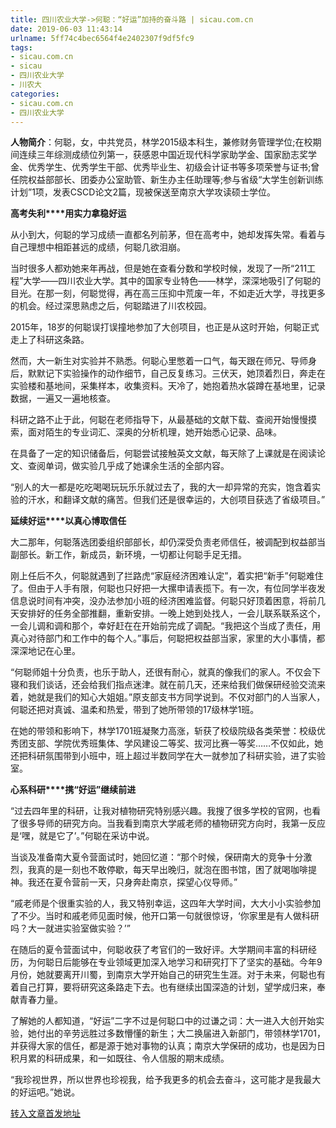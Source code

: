 ```yaml
---
title: 四川农业大学->何聪：“好运”加持的奋斗路 | sicau.com.cn
date: 2019-06-03 11:43:14
urlname: 5ff74c4bec6564f4e2402307f9df5fc9
tags: 
- sicau.com.cn
- sicau
- 四川农业大学
- 川农大
categories:
- sicau.com.cn
- 四川农业大学
---
```



**人物简介**：何聪，女，中共党员，林学2015级本科生，兼修财务管理学位;在校期间连续三年综测成绩位列第一，获感恩中国近现代科学家助学金、国家励志奖学金、优秀学生、优秀学生干部、优秀毕业生、初级会计证书等多项荣誉与证书;曾任院权益部部长、团委办公室助管、新生办主任助理等;参与省级“大学生创新训练计划”1项，发表CSCD论文2篇，现被保送至南京大学攻读硕士学位。

**高考失利****用实力拿稳好运**

从小到大，何聪的学习成绩一直都名列前茅，但在高考中，她却发挥失常。看着与自己理想中相距甚远的成绩，何聪几欲泪崩。

当时很多人都劝她来年再战，但是她在查看分数和学校时候，发现了一所“211工程”大学——四川农业大学。其中的国家专业特色——林学，深深地吸引了何聪的目光。在那一刻，何聪觉得，再在高三压抑中荒废一年，不如走近大学，寻找更多的机会。经过深思熟虑之后，何聪踏进了川农校园。

2015年，18岁的何聪误打误撞地参加了大创项目，也正是从这时开始，何聪正式走上了科研这条路。

然而，大一新生对实验并不熟悉。何聪心里憋着一口气，每天跟在师兄、导师身后，默默记下实验操作的动作细节，自己反复练习。三伏天，她顶着烈日，奔走在实验楼和基地间，采集样本，收集资料。天冷了，她抱着热水袋蹲在基地里，记录数据，一遍又一遍地核查。

科研之路不止于此，何聪在老师指导下，从最基础的文献下载、查阅开始慢慢摸索，面对陌生的专业词汇、深奥的分析机理，她开始悉心记录、品味。

在具备了一定的知识储备后，何聪尝试接触英文文献，每天除了上课就是在阅读论文、查阅单词，做实验几乎成了她课余生活的全部内容。

“别人的大一都是吃吃喝喝玩玩乐乐就过去了，我的大一却异常的充实，饱含着实验的汗水，和翻译文献的痛苦。但我们还是很幸运的，大创项目获选了省级项目。”

**延续好运****以真心博取信任**

大二那年，何聪落选团委组织部部长，却仍深受负责老师信任，被调配到权益部当副部长。新工作，新成员，新环境，一切都让何聪手足无措。

刚上任后不久，何聪就遇到了拦路虎“家庭经济困难认定”，着实把“新手”何聪难住了。但由于人手有限，何聪也只好把一大摞申请表揽下。有一次，有位同学半夜发信息说时间有冲突，没办法参加小班的经济困难监督。何聪只好顶着困意，将前几天安排好的任务全部推翻，重新安排。一晚上她到处找人，一会儿联系联系这个，一会儿调和调和那个，幸好赶在在开始前完成了调配。“我把这个当成了责任，用真心对待部门和工作中的每个人。”事后，何聪把权益部当家，家里的大小事情，都深深地记在心里。

“何聪师姐十分负责，也乐于助人，还很有耐心，就真的像我们的家人。不仅会下寝和我们谈话，还会给我们指点迷津。就在前几天，还来给我们做保研经验交流来着，她就是我们的知心大姐姐。”原支部支书方同学说到。不仅对部门的人当家人，何聪还把对真诚、温柔和热爱，带到了她所带领的17级林学1班。

在她的带领和影响下，林学1701班凝聚力高涨，斩获了校级院级各类荣誉：校级优秀团支部、学院优秀班集体、学风建设二等奖、拔河比赛一等奖……不仅如此，她还把科研氛围带到小班中，班上超过半数同学在大一就参加了科研实验，进了实验室。

**心系科研****携“好运”继续前进**

“过去四年里的科研，让我对植物研究特别感兴趣。我搜了很多学校的官网，也看了很多导师的研究方向。当我看到南京大学戚老师的植物研究方向时，我第一反应是‘嘿，就是它了’。”何聪在采访中说。

当谈及准备南大夏令营面试时，她回忆道：“那个时候，保研南大的竞争十分激烈，我真的是一刻也不敢停歇，每天早出晚归，就泡在图书馆，困了就喝咖啡提神。我还在夏令营前一天，只身奔赴南京，探望心仪导师。”

“戚老师是个很重实验的人，我又特别幸运，这四年大学时间，大大小小实验参加了不少。当时和戚老师见面时候，他开口第一句就很惊讶，‘你家里是有人做科研吗？大一就进实验室做实验？’”

在随后的夏令营面试中，何聪收获了考官们的一致好评。大学期间丰富的科研经历，为何聪日后能够在专业领域更加深入地学习和研究打下了坚实的基础。今年9月份，她就要离开川蜀，到南京大学开始自己的研究生生涯。对于未来，何聪也有着自己打算，要将研究这条路走下去。也有继续出国深造的计划，望学成归来，奉献青春力量。

了解她的人都知道，“好运”二字不过是何聪口中的过谦之词：大一进入大创开始实验，她付出的辛劳远胜过多数懵懂的新生；大二换届进入新部门，带领林学1701，并获得大家的信任，都是源于她对事物的认真；南京大学保研的成功，也是因为日积月累的科研成果，和一如既往、令人信服的期末成绩。

“我珍视世界，所以世界也珍视我，给予我更多的机会去奋斗，这可能才是我最大的好运吧。”她说。





[转入文章首发地址](https://news.sicau.edu.cn/info/1078/51872.htm)